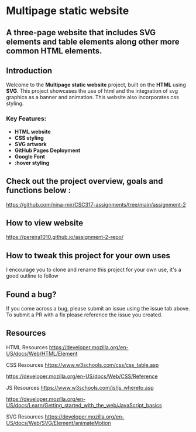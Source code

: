 # Multipage static website

## A three-page website that includes SVG elements and table elements along other more common HTML elements. 

## Introduction

Welcome to the **Multipage static website** project, built on the **HTML** using **SVG**. This project showcases the use of html and the integration of svg graphics as a banner and animation. This website also incorporates css styling.

### Key Features:
- **HTML website**
- **CSS styling**
- **SVG artwork**
- **GitHub Pages Deployment**
- **Google Font**
- **:hover styling**

## Check out the project overview, goals and functions below :
https://github.com/nina-mir/CSC317-assignments/tree/main/assignment-2

## How to view website
https://pereira1010.github.io/assignment-2-repo/

## How to tweak this project for your own uses
I encourage you to clone and rename this project for your own use, it's a good outline to follow

## Found a bug?
If you come across a bug, please submit an issue using the issue tab above. To submit a PR with a fix please reference the issue you created.

## Resources
HTML Resources https://developer.mozilla.org/en-US/docs/Web/HTML/Element

CSS Resources https://www.w3schools.com/css/css_table.asp

https://developer.mozilla.org/en-US/docs/Web/CSS/Reference

JS Resources https://www.w3schools.com/js/js_whereto.asp

https://developer.mozilla.org/en-US/docs/Learn/Getting_started_with_the_web/JavaScript_basics

SVG Resources https://developer.mozilla.org/en-US/docs/Web/SVG/Element/animateMotion

